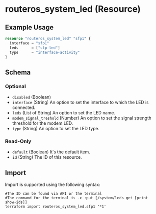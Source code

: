 # routeros_system_led (Resource)


## Example Usage
```terraform
resource "routeros_system_led" "sfp1" {
  interface = "sfp1"
  leds      = ["sfp-led"]
  type      = "interface-activity"
}
```

<!-- schema generated by tfplugindocs -->
## Schema

### Optional

- `disabled` (Boolean)
- `interface` (String) An option to set the interface to which the LED is connected.
- `leds` (List of String) An option to set the LED name.
- `modem_signal_treshold` (Number) An option to set the signal strength threshold for the modem LED.
- `type` (String) An option to set the LED type.

### Read-Only

- `default` (Boolean) It's the default item.
- `id` (String) The ID of this resource.

## Import
Import is supported using the following syntax:
```shell
#The ID can be found via API or the terminal
#The command for the terminal is -> :put [/system/leds get [print show-ids]]
terraform import routeros_system_led.sfp1 '*1'
```
